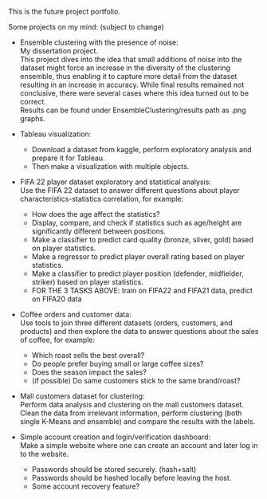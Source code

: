 This is the future project portfolio.

Some projects on my mind: (subject to change)
- Ensemble clustering with the presence of noise:\
  	My dissertation project.\
	This project dives into the idea that small additions of noise into the dataset might force an increase in the diversity of the clustering ensemble, thus enabling it to capture more detail from the dataset resulting in an increase in accuracy. While final results remained not conclusive, there were several cases where this idea turned out to be correct.\
	Results can be found under EnsembleClustering/results path as .png graphs.


- Tableau visualization:
	- Download a dataset from kaggle, perform exploratory analysis and prepare it for Tableau.
	- Then make a visualization with multiple objects.


- FIFA 22 player dataset exploratory and statistical analysis:\
	Use the FIFA 22 dataset to answer different questions about player characteristics-statistics correlation,
	for example:
	- How does the age affect the statistics?
    - Display, compare, and check if statistics such as age/height are significantly different between positions.
    - Make a classifier to predict card quality (bronze, silver, gold) based on player statistics.
    - Make a regressor to predict player overall rating based on player statistics.
    - Make a classifier to predict player position (defender, midfielder, striker) based on player statistics.
    - FOR THE 3 TASKS ABOVE: train on FIFA22 and FIFA21 data, predict on FIFA20 data


- Coffee orders and customer data:\
	Use tools to join three different datasets (orders, customers, and products) and then
	explore the data to answer questions about the sales of coffee, for example:
    - Which roast sells the best overall?
    - Do people prefer buying small or large coffee sizes?
    - Does the season impact the sales?
    - (if possible) Do same customers stick to the same brand/roast?


- Mall customers dataset for clustering:\
	Perform data analysis and clustering on the mall customers dataset.\
	Clean the data from irrelevant information, perform clustering (both single K-Means and ensemble) and compare the
	results with the labels.


- Simple account creation and login/verification dashboard:\
	Make a simple website where one can create an account and later log in to the website.
	- Passwords should be stored securely. (hash+salt)
	- Passwords should be hashed locally before leaving the host.
	- Some account recovery feature?
